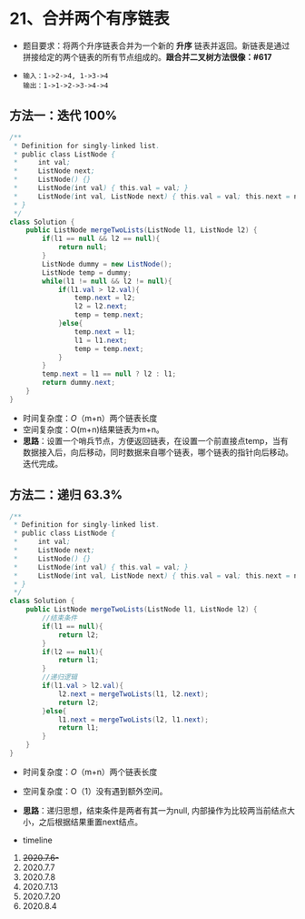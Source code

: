 # 21、合并两个有序链表

- 题目要求：将两个升序链表合并为一个新的 **升序** 链表并返回。新链表是通过拼接给定的两个链表的所有节点组成的。**跟合并二叉树方法很像：#617** 

- ```
  输入：1->2->4, 1->3->4
  输出：1->1->2->3->4->4
  ```

## 方法一：迭代  100%

```java
/**
 * Definition for singly-linked list.
 * public class ListNode {
 *     int val;
 *     ListNode next;
 *     ListNode() {}
 *     ListNode(int val) { this.val = val; }
 *     ListNode(int val, ListNode next) { this.val = val; this.next = next; }
 * }
 */
class Solution {
    public ListNode mergeTwoLists(ListNode l1, ListNode l2) {
        if(l1 == null && l2 == null){
            return null;
        }
        ListNode dummy = new ListNode();
        ListNode temp = dummy;
        while(l1 != null && l2 != null){
            if(l1.val > l2.val){
                temp.next = l2;
                l2 = l2.next;
                temp = temp.next;
            }else{
                temp.next = l1;
                l1 = l1.next;
                temp = temp.next;
            }
        }
        temp.next = l1 == null ? l2 : l1;
        return dummy.next;
    }
}
```

- 时间复杂度：*O*（m+n）两个链表长度
- 空间复杂度：O(m+n)结果链表为m+n。
- **思路**：设置一个哨兵节点，方便返回链表，在设置一个前直接点temp，当有数据接入后，向后移动，同时数据来自哪个链表，哪个链表的指针向后移动。迭代完成。

## 方法二：递归 63.3%

```java
/**
 * Definition for singly-linked list.
 * public class ListNode {
 *     int val;
 *     ListNode next;
 *     ListNode() {}
 *     ListNode(int val) { this.val = val; }
 *     ListNode(int val, ListNode next) { this.val = val; this.next = next; }
 * }
 */
class Solution {
    public ListNode mergeTwoLists(ListNode l1, ListNode l2) {
        //结束条件
        if(l1 == null){
            return l2;
        }
        if(l2 == null){
            return l1;
        }
        //递归逻辑
        if(l1.val > l2.val){
            l2.next = mergeTwoLists(l1, l2.next);
            return l2;
        }else{
            l1.next = mergeTwoLists(l2, l1.next);
            return l1;
        }
    }
}
```

- 时间复杂度：*O*（m+n）两个链表长度
- 空间复杂度：O（1）没有遇到额外空间。
- **思路**：递归思想，结束条件是两者有其一为null, 内部操作为比较两当前结点大小，之后根据结果重置next结点。



- timeline

1. ~~2020.7.6-~~
2. 2020.7.7
3. 2020.7.8
4. 2020.7.13
5. 2020.7.20
6. 2020.8.4